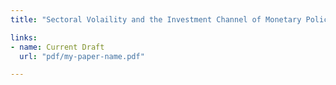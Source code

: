 ```yaml
---
title: "Sectoral Volaility and the Investment Channel of Monetary Policy"

links:
- name: Current Draft
  url: "pdf/my-paper-name.pdf"

---
```

